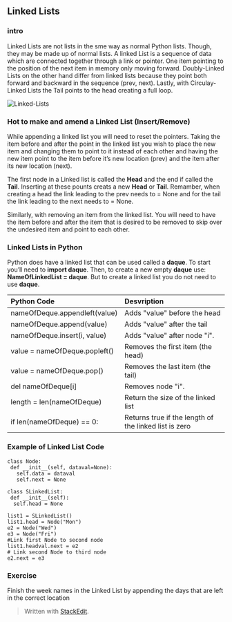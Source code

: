 ﻿
## Linked Lists

### intro

Linked Lists are not lists in the sme way as normal Python lists. Though, they may be made up of normal lists. A linked List is a sequence of data which are connected together through a link or pointer. One item pointing to the position of the next item in memory only moving forward. Doubly-Linked Lists on the other hand differ from linked lists because they point both forward and backward in the sequence (prev, next). Lastly, with Circulay-Linked Lists the Tail points to the head creating a full loop.

<img src="https://i.ibb.co/wszDdy5/Linked-Lists.jpg" alt="Linked-Lists" border="0">

### Hot to make and amend a Linked List (Insert/Remove)


While appending a linked list you will need to reset the pointers. Taking the item before and after the point in the linked list you wish to place the new item and changing them to point to it instead of each other and having the new item point to the item before it’s new location (prev) and the item after its new location (next).

The first node in a Linked list is called the **Head** and the end if called the **Tail**.  Inserting at these pounts creats a new **Head** or **Tail**. Remamber, when creating a head the link leading to the prev needs to = None and for the tail the link leading to the next needs to = None.

Similarly, with removing an item from the linked list. You will need to have the item before and after the item that is desired to be removed to skip over the undesired item and point to each other.

### Linked Lists in Python

Python does have a linked list that can be used called a **daque**. To start you’ll need to **import daque**. Then, to create a new empty **daque** use: **NameOfLinkedList = daque**. But to create a linked list you do not need to use **daque**.

| Python Code |Desvription  |
|:--|:--|
| nameOfDeque.appendleft(value) | Adds "value" before the head |
| nameOfDeque.append(value) | Adds "value" after the tail |
| nameOfDeque.insert(i, value) | Adds "value" after node "i". |
| value = nameOfDeque.popleft() | Removes the first item (the head) |
| value = nameOfDeque.pop() | Removes the last item (the tail) |
| del nameOfDeque[i] | Removes node "i". |
| length = len(nameOfDeque) | Return the size of the linked list |
| if len(nameOfDeque) == 0: | Returns true if the length of the linked list is zero |

### Example of Linked List Code
    class Node:
     def __init__(self, dataval=None):
       self.data = dataval
       self.next = None

    class SLinkedList:
     def __init__(self):
      self.head = None

    list1 = SLinkedList()
    list1.head = Node("Mon")
    e2 = Node("Wed")
    e3 = Node("Fri")
    #Link first Node to second node 
    list1.headval.next = e2 
    # Link second Node to third node 
    e2.next = e3


### Exercise

Finish the week names in the Linked List by appending the days that are left in the correct location




> Written with [StackEdit](https://stackedit.io/).
